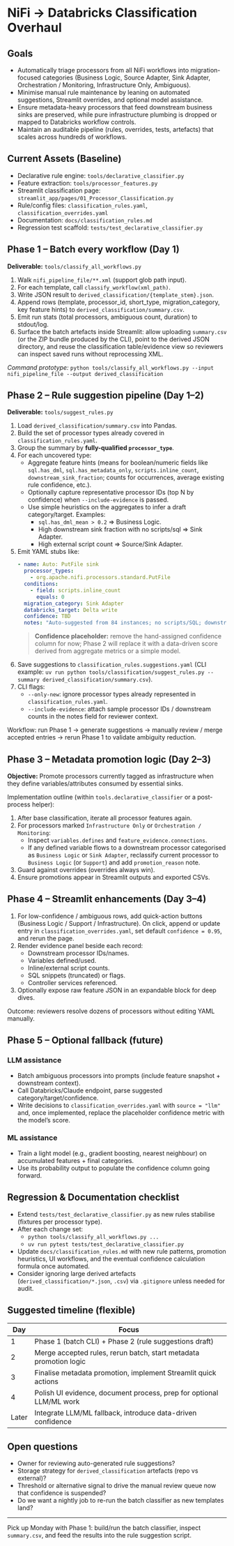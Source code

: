# NiFi → Databricks Classification Overhaul

## Goals

- Automatically triage processors from all NiFi workflows into migration-focused categories (Business Logic, Source Adapter, Sink Adapter, Orchestration / Monitoring, Infrastructure Only, Ambiguous).
- Minimise manual rule maintenance by leaning on automated suggestions, Streamlit overrides, and optional model assistance.
- Ensure metadata-heavy processors that feed downstream business sinks are preserved, while pure infrastructure plumbing is dropped or mapped to Databricks workflow controls.
- Maintain an auditable pipeline (rules, overrides, tests, artefacts) that scales across hundreds of workflows.

## Current Assets (Baseline)

- Declarative rule engine: `tools/declarative_classifier.py`
- Feature extraction: `tools/processor_features.py`
- Streamlit classification page: `streamlit_app/pages/01_Processor_Classification.py`
- Rule/config files: `classification_rules.yaml`, `classification_overrides.yaml`
- Documentation: `docs/classification_rules.md`
- Regression test scaffold: `tests/test_declarative_classifier.py`

## Phase 1 – Batch every workflow (Day 1)

**Deliverable:** `tools/classify_all_workflows.py`

1. Walk `nifi_pipeline_file/**.xml` (support glob path input).
2. For each template, call `classify_workflow(xml_path)`.
3. Write JSON result to `derived_classification/{template_stem}.json`.
4. Append rows (template, processor_id, short_type, migration_category, key feature hints) to `derived_classification/summary.csv`.
5. Emit run stats (total processors, ambiguous count, duration) to stdout/log.
6. Surface the batch artefacts inside Streamlit: allow uploading `summary.csv` (or the ZIP bundle produced by the CLI), point to the derived JSON directory, and reuse the classification table/evidence view so reviewers can inspect saved runs without reprocessing XML.

_Command prototype:_ `python tools/classify_all_workflows.py --input nifi_pipeline_file --output derived_classification`

## Phase 2 – Rule suggestion pipeline (Day 1–2)

**Deliverable:** `tools/suggest_rules.py`

1. Load `derived_classification/summary.csv` into Pandas.
2. Build the set of processor types already covered in `classification_rules.yaml`.
3. Group the summary by **fully-qualified `processor_type`**.
4. For each uncovered type:
   - Aggregate feature hints (means for boolean/numeric fields like `sql.has_dml`, `sql.has_metadata_only`, `scripts.inline_count`, `downstream_sink_fraction`; counts for occurrences, average existing rule confidence, etc.).
   - Optionally capture representative processor IDs (top N by confidence) when `--include-evidence` is passed.
   - Use simple heuristics on the aggregates to infer a draft category/target. Examples:
     - `sql.has_dml_mean > 0.2` ⇒ Business Logic.
     - High downstream sink fraction with no scripts/sql ⇒ Sink Adapter.
     - High external script count ⇒ Source/Sink Adapter.
5. Emit YAML stubs like:
   ```yaml
   - name: Auto: PutFile sink
     processor_types:
       - org.apache.nifi.processors.standard.PutFile
     conditions:
       - field: scripts.inline_count
         equals: 0
     migration_category: Sink Adapter
     databricks_target: Delta write
     confidence: TBD
     notes: "Auto-suggested from 84 instances; no scripts/SQL; downstream sink fraction 0.92"
   ```
   > **Confidence placeholder:** remove the hand-assigned confidence column for now; Phase 2 will replace it with a data-driven score derived from aggregate metrics or a simple model.
6. Save suggestions to `classification_rules.suggestions.yaml` (CLI example: `uv run python tools/classification/suggest_rules.py --summary derived_classification/summary.csv`).
7. CLI flags:
   - `--only-new`: ignore processor types already represented in `classification_rules.yaml`.
   - `--include-evidence`: attach sample processor IDs / downstream counts in the notes field for reviewer context.

Workflow: run Phase 1 → generate suggestions → manually review / merge accepted entries → rerun Phase 1 to validate ambiguity reduction.

## Phase 3 – Metadata promotion logic (Day 2–3)

**Objective:** Promote processors currently tagged as infrastructure when they define variables/attributes consumed by essential sinks.

Implementation outline (within `tools.declarative_classifier` or a post-process helper):

1. After base classification, iterate all processor features again.
2. For processors marked `Infrastructure Only` or `Orchestration / Monitoring`:
   - Inspect `variables.defines` and `feature_evidence.connections`.
   - If any defined variable flows to a downstream processor categorised as `Business Logic` or `Sink Adapter`, reclassify current processor to `Business Logic` (or `Support`) and add `promotion_reason` note.
3. Guard against overrides (overrides always win).
4. Ensure promotions appear in Streamlit outputs and exported CSVs.

## Phase 4 – Streamlit enhancements (Day 3–4)

1. For low-confidence / ambiguous rows, add quick-action buttons (Business Logic / Support / Infrastructure). On click, append or update entry in `classification_overrides.yaml`, set default `confidence = 0.95`, and rerun the page.
2. Render evidence panel beside each record:
   - Downstream processor IDs/names.
   - Variables defined/used.
   - Inline/external script counts.
   - SQL snippets (truncated) or flags.
   - Controller services referenced.
3. Optionally expose raw feature JSON in an expandable block for deep dives.

Outcome: reviewers resolve dozens of processors without editing YAML manually.

## Phase 5 – Optional fallback (future)

### LLM assistance
- Batch ambiguous processors into prompts (include feature snapshot + downstream context).
- Call Databricks/Claude endpoint, parse suggested category/target/confidence.
- Write decisions to `classification_overrides.yaml` with `source = "llm"` and, once implemented, replace the placeholder confidence metric with the model’s score.

### ML assistance
- Train a light model (e.g., gradient boosting, nearest neighbour) on accumulated features + final categories.
- Use its probability output to populate the confidence column going forward.

## Regression & Documentation checklist

- Extend `tests/test_declarative_classifier.py` as new rules stabilise (fixtures per processor type).
- After each change set:
  - `python tools/classify_all_workflows.py ...`
  - `uv run pytest tests/test_declarative_classifier.py`
- Update `docs/classification_rules.md` with new rule patterns, promotion heuristics, UI workflows, and the eventual confidence calculation formula once automated.
- Consider ignoring large derived artefacts (`derived_classification/*.json`, `.csv`) via `.gitignore` unless needed for audit.

## Suggested timeline (flexible)

| Day | Focus                                      |
|-----|--------------------------------------------|
| 1   | Phase 1 (batch CLI) + Phase 2 (rule suggestions draft) |
| 2   | Merge accepted rules, rerun batch, start metadata promotion logic |
| 3   | Finalise metadata promotion, implement Streamlit quick actions |
| 4   | Polish UI evidence, document process, prep for optional LLM/ML work |
| Later | Integrate LLM/ML fallback, introduce data-driven confidence |

## Open questions

- Owner for reviewing auto-generated rule suggestions?
- Storage strategy for `derived_classification` artefacts (repo vs external)?
- Threshold or alternative signal to drive the manual review queue now that confidence is suspended?
- Do we want a nightly job to re-run the batch classifier as new templates land?

---

Pick up Monday with Phase 1: build/run the batch classifier, inspect `summary.csv`, and feed the results into the rule suggestion script.
